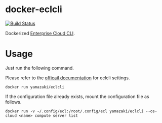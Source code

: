 # docker-eclcli

[![Build Status](https://travis-ci.org/kei-yamazaki/docker-eclcli.svg?branch=master)](https://travis-ci.org/kei-yamazaki/docker-eclcli)

Dockerized [Enterprise Cloud CLI](https://github.com/nttcom/eclcli).

# Usage

Just run the following command.

Please refer to the [officail documentation](https://travis-ci.org/kei-yamazaki/docker-eclcli) for eclcli settings.

```
docker run yamazaki/eclcli
```

If the configuration file already exists, mount the configuration file as follows.

```
docker run -v ~/.config/ecl:/root/.config/ecl yamazaki/eclcli --os-cloud <name> compute server list
```
